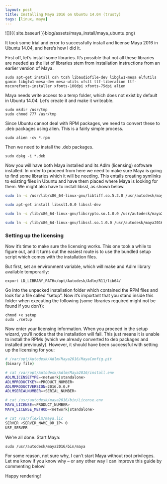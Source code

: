 ```yaml
---
layout: post
title: Installing Maya 2016 on Ubuntu 14.04 (trusty)
tags: [linux, maya]
---
```


![]({{ site.baseurl }}blog/assets/maya_install/maya_ubuntu.png)

It took some trial and error to successfully install and license Maya 2016 in Ubuntu 14.04, and here’s how I did it.

<!--more-->

First off, let’s install some libraries. It’s possible that not all these libraries are needed as the list of libraries stem from installation instructions from an earlier version of Maya.

    sudo apt-get install csh tcsh libaudiofile-dev libglw1-mesa elfutils gamin libglw1-mesa-dev mesa-utils xfstt ttf-liberation ttf-mscorefonts-installer xfonts-100dpi xfonts-75dpi alien

Maya needs write access to a temp folder, which does not exist by default in Ubuntu 14.04. Let’s create it and make it writeable.

    sudo mkdir /usr/tmp
    sudo chmod 777 /usr/tmp

Since Ubuntu cannot deal with RPM packages, we need to convert these to .deb packages using alien. This is a fairly simple process.

    sudo alien -cv *.rpm


Then we need to install the .deb packages.

    sudo dpkg -i *.deb

Now you will have both Maya installed and its Adlm (licensing) software installed. In order to proceed from here we need to make sure Maya is going to find some libraries which it will be needing. This entails creating symlinks to existing files in Ubuntu and have them placed where Maya is looking for them. We might also have to install libssl, as shown below.

```bash
sudo ln -s /usr/lib/x86_64-linux-gnu/libtiff.so.5.2.0 /usr/autodesk/maya2016/lib/libtiff.so.3

sudo apt-get install libssl1.0.0 libssl-dev

sudo ln -s /lib/x86_64-linux-gnu/libcrypto.so.1.0.0 /usr/autodesk/maya2016/lib/libcrypto.so.10

sudo ln -s /lib/x86_64-linux-gnu/libssl.so.1.0.0 /usr/autodesk/maya2016/lib/libssl.so.10
```

### Setting up the licensing

Now it’s time to make sure the licensing works. This one took a while to figure out, and it turns out the easiest route is to use the bundled setup script which comes with the installation files.

But first, set an environment variable, which will make and Adlm library available temporarily:

    export LD_LIBRARY_PATH=/opt/Autodesk/Adlm/R11/lib64/

Go into the unpacked installation folder which contained the RPM files and look for a file called “setup”. Now it’s important that you stand inside this folder when executing the following (some libraries required might not be found if you don’t):

    chmod +x setup
    sudo ./setup

Now enter your licensing information. When you proceed in the setup wizard, you’ll notice that the installation will fail. This just means it is unable to install the RPMs (which we already converted to deb packages and installed previously). However, it should have been successful with setting up the licensing for you:

```bash
# /var/opt/Autodesk/Adlm/Maya2016/MayaConfig.pit
(binary file)

# cat /var/opt/Autodesk/Adlm/Maya2016/install.env
ADLMLICENSETYPE=<network|standalone>
ADLMPRODUCTKEY=<PRODUCT_NUMBER>
ADLMPRODUCTVERSION=2016.0.0.F
ADLMSERIALNUMBER=<SERIAL_NUMBER>

# cat /usr/autodesk/maya2016/bin/License.env
MAYA_LICENSE=<PRODUCT_NUMBER>
MAYA_LICENSE_METHOD=<network|standalone>

# cat /var/flexlm/maya.lic
SERVER <SERVER_NAME_OR_IP> 0
USE_SERVER
```

We’re all done. Start Maya:

    sudo /usr/autodesk/maya2016/bin/maya

For some reason, not sure why, I can’t start Maya without root privileges. Let me know if you know why – or any other way I can improve this guide by commenting below!

Happy rendering!
